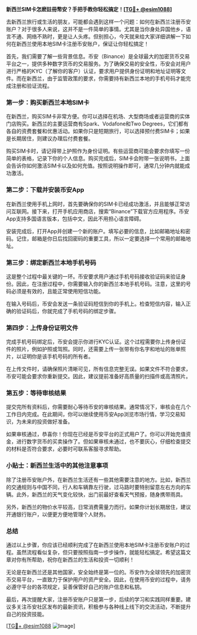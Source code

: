 **新西兰SIM卡怎麽註冊幣安？手把手教你轻松搞定！[[TG💪+ @esim1088](https://t.me/s/esim1088)]**

去新西兰旅行或生活的朋友，可能都会遇到这样一个问题：如何在新西兰注册币安账户？对于很多人来说，这并不是一件简单的事情。尤其是当你身处异国他乡，语言不通、网络不熟时，更是让人头疼。但别担心，今天就来给大家详细讲解一下如何在新西兰使用本地SIM卡注册币安账户，保证让你轻松搞定！

首先，我们需要了解一些背景信息。币安（Binance）是全球最大的加密货币交易平台之一，提供多种数字货币的交易服务。为了确保交易的安全性，币安会对用户进行严格的KYC（了解你的客户）认证，要求用户提供身份证明和地址证明等文件。而在新西兰，由于监管政策的要求，你需要持有新西兰本地的手机号码才能完成注册和验证流程。

### 第一步：购买新西兰本地SIM卡

在新西兰，购买SIM卡非常方便。你可以选择在机场、大型商场或者运营商的实体门店购买。新西兰的主要运营商有Spark、Vodafone和Two Degrees，它们都有各自的资费套餐和优惠活动。如果你只是短期旅行，可以选择预付费SIM卡；如果是长期居住，则建议办理后付费套餐。

购买SIM卡时，请记得带上护照作为身份证明。有些运营商可能会要求你填写一份简单的表格，记录下你的个人信息。购买完成后，SIM卡会附带一张说明书，上面会告诉你如何激活SIM卡以及如何充值。按照说明操作即可，通常几分钟内就能成功激活。

### 第二步：下载并安装币安App

在新西兰使用手机上网时，首先要确保你的SIM卡已经成功激活，并且能够正常访问互联网。接下来，打开手机应用商店，搜索“Binance”下载官方应用程序。币安App支持多国语言版本，包括中文，因此不用担心语言障碍。

安装完成后，打开App并创建一个新的账户。填写必要的信息，比如邮箱地址和密码。记住，邮箱是你日后找回密码的重要工具，所以一定要选择一个常用的邮箱地址。

### 第三步：绑定新西兰本地手机号码

这是整个过程中最关键的一环。币安要求用户通过手机号码接收验证码来验证身份。因此，在注册过程中，你需要输入你的新西兰本地手机号码。注意，这里的号码必须是有效的，且能正常使用短信功能。

在输入号码后，币安会发送一条验证码短信到你的手机上。检查短信内容，输入正确的验证码后，你就完成了手机号码的绑定步骤。

### 第四步：上传身份证明文件

完成手机号码绑定后，币安会提示你进行KYC认证。这个过程需要你上传身份证件的照片，例如护照或驾照。同时，还需要上传一张带有你名字和地址的账单照片，以证明你是该手机号码的所有者。

在上传文件时，请确保照片清晰可见，所有信息完整无误。如果文件不符合要求，币安可能会要求你重新提交。因此，建议提前准备好高质量的扫描件或高清照片。

### 第五步：等待审核结果

提交完所有资料后，你需要耐心等待币安的审核结果。通常情况下，审核会在几个工作日内完成。在此期间，你可以继续使用币安App浏览市场行情，学习交易知识，为未来的投资做好准备。

如果审核通过，恭喜你！你现在已经是币安平台的正式用户了。你可以开始充值资金，进行数字货币的买卖操作了。但如果审核未通过，也不要灰心，仔细检查提交的材料是否符合要求，必要时可联系客服寻求帮助。

### 小贴士：新西兰生活中的其他注意事项

除了注册币安账户外，在新西兰生活还有一些其他需要注意的地方。比如，新西兰的交通规则与中国不同，行人和车辆靠左行驶，过马路时要特别留意左右方向的车辆。此外，新西兰的天气变化较快，出门前最好查看天气预报，随身携带雨具。

另外，新西兰的物价水平较高，日常消费需量力而行。如果你计划长期居住，建议开通银行账户，以便更方便地管理个人财务。

### 总结

通过以上步骤，你应该已经顺利完成了在新西兰使用本地SIM卡注册币安账户的过程。虽然流程看似复杂，但只要按照指南一步步操作，就能轻松搞定。希望这篇文章对你有所帮助，祝你在新西兰的生活和投资一切顺利！

无论是在新西兰还是其他国家，安全始终是第一位的。币安作为全球领先的加密货币交易平台，一直致力于保护用户的资产安全。因此，在使用币安的过程中，请务必遵守平台的各项规定，妥善保管好自己的账户信息和私钥。

最后，再次提醒大家，注册币安账户只是第一步，后续的学习和实践同样重要。建议多关注币安社区发布的最新资讯，积极参与各种线上线下的交流活动，不断提升自己的投资技能。

[[TG💪+ @esim1088](https://t.me/s/esim1088) ![Image](https://i.postimg.cc/4NQfJmqS/Snipaste-2025-05-13-00-14-12.png)]